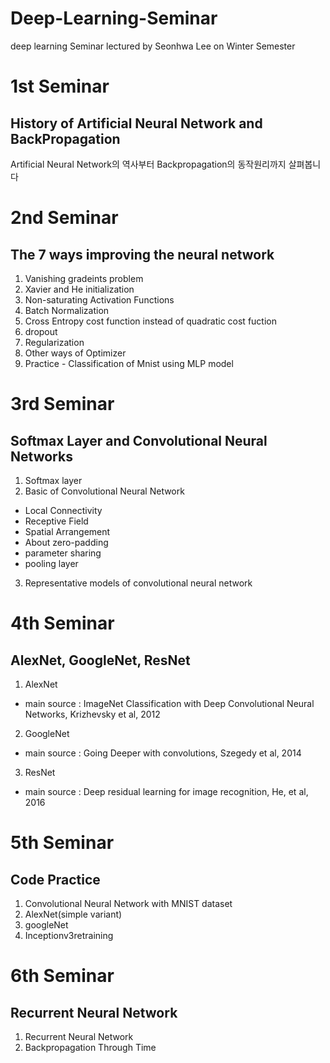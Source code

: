 # Deep-Learning-Seminar
deep learning Seminar lectured by Seonhwa Lee on Winter Semester

# 1st Seminar
## History of Artificial Neural Network and BackPropagation
Artificial Neural Network의 역사부터  Backpropagation의 동작원리까지 살펴봅니다

# 2nd Seminar
## The 7 ways improving the neural network
1. Vanishing gradeints problem
2. Xavier and He initialization
3. Non-saturating Activation Functions
4. Batch Normalization
5. Cross Entropy cost function instead of quadratic cost fuction
6. dropout
7. Regularization
8. Other ways of Optimizer
9. Practice - Classification of Mnist using MLP model

# 3rd Seminar
## Softmax Layer and Convolutional Neural Networks
1. Softmax layer
2. Basic of Convolutional Neural Network
  - Local Connectivity
  - Receptive Field
  - Spatial Arrangement
  - About zero-padding
  - parameter sharing
  - pooling layer
3. Representative models of convolutional neural network 

# 4th Seminar
## AlexNet, GoogleNet, ResNet
1. AlexNet
- main source : ImageNet Classification with Deep Convolutional Neural Networks, Krizhevsky et al, 2012
2. GoogleNet
- main source : Going Deeper with convolutions, Szegedy et al, 2014
3. ResNet
- main source : Deep residual learning for image recognition, He, et al, 2016 

# 5th Seminar
## Code Practice 
1. Convolutional Neural Network with MNIST dataset
2. AlexNet(simple variant)
3. googleNet
4. Inceptionv3retraining

# 6th Seminar
## Recurrent Neural Network
1. Recurrent Neural Network
2. Backpropagation Through Time
